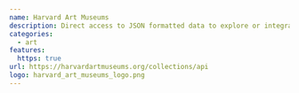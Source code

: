```yaml
---
name: Harvard Art Museums
description: Direct access to JSON formatted data to explore or integrate the museums’ collections into projects.
categories:
  - art
features:
  https: true
url: https://harvardartmuseums.org/collections/api
logo: harvard_art_museums_logo.png
---
```


